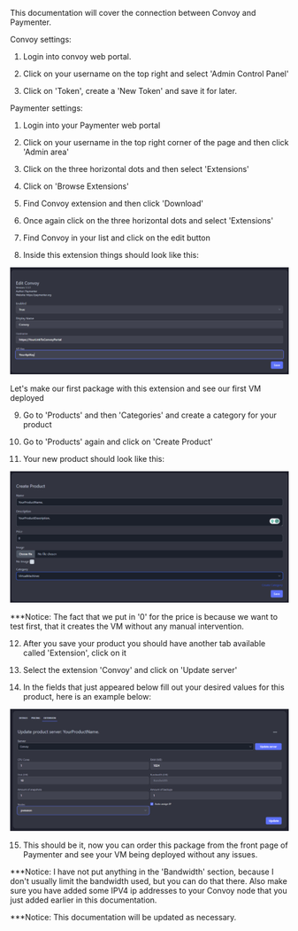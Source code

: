 This documentation will cover the connection between Convoy and Paymenter.


Convoy settings:

1. Login into convoy web portal.

2. Click on your username on the top right and select 'Admin Control Panel'

3. Click on 'Token', create a 'New Token' and save it for later.


Paymenter settings:


1.  Login into your Paymenter web portal

2.  Click on your username in the top right corner of the page and then click 'Admin area'

3.  Click on the three horizontal dots and then select 'Extensions'

4.  Click on 'Browse Extensions'

5.  Find Convoy extension and then click 'Download'

6.  Once again click on the three horizontal dots and select 'Extensions'

7.  Find Convoy in your list and click on the edit button

8.  Inside this extension things should look like this:

![Alt text](PaymenterExtensionSettings.png)

  Let's make our first package with this extension and see our first VM deployed

9.  Go to 'Products' and then 'Categories' and create a category for your product

10. Go to 'Products' again and click on 'Create Product'

11. Your new product should look like this:

![Alt text](VMProducts1.png)

***Notice: The fact that we put in '0' for the price is because we want to test first, that it creates the VM without any manual intervention.

12. After you save your product you should have another tab available called 'Extension', click on it

13. Select the extension 'Convoy' and click on 'Update server'

14. In the fields that just appeared below fill out your desired values for this product, here is an example below:

![Alt text](ConvoyProductSettings.png)

15. This should be it, now you can order this package from the front page of Paymenter and see your VM being deployed without any issues.

***Notice: I have not put anything in the 'Bandwidth' section, because I don't usually limit the bandwidth used, but you can do that there. Also make sure you have added some IPV4 ip addresses to your Convoy node that you just added earlier in this documentation.

***Notice: This documentation will be updated as necessary.

